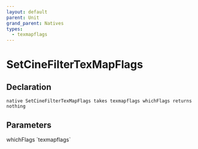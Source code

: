 ```yaml
---
layout: default
parent: Unit
grand_parent: Natives
types:
  - texmapflags
---
```


# SetCineFilterTexMapFlags

## Declaration

```
native SetCineFilterTexMapFlags takes texmapflags whichFlags returns nothing
```

## Parameters
<dl>
  <dt>whichFlags `texmapflags`</dt>
  <dd></dd>
</dl>